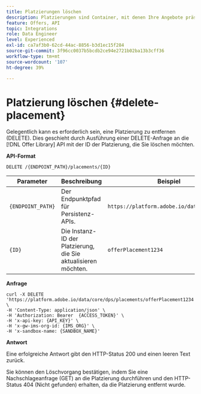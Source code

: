 ```yaml
---
title: Platzierungen löschen
description: Platzierungen sind Container, mit denen Ihre Angebote präsentiert werden.
feature: Offers, API
topic: Integrations
role: Data Engineer
level: Experienced
exl-id: ca7af3b0-62cd-44ac-8856-b3d1ec15f284
source-git-commit: 3f96cc0037b5bcdb2ce94e2721b02ba13b3cff36
workflow-type: tm+mt
source-wordcount: '107'
ht-degree: 39%

---
```


# Platzierung löschen {#delete-placement}

Gelegentlich kann es erforderlich sein, eine Platzierung zu entfernen (DELETE). Dies geschieht durch Ausführung einer DELETE-Anfrage an die [!DNL Offer Library] API mit der ID der Platzierung, die Sie löschen möchten.

**API-Format**

```http
DELETE /{ENDPOINT_PATH}/placements/{ID}
```

| Parameter | Beschreibung | Beispiel |
| --------- | ----------- | ------- |
| `{ENDPOINT_PATH}` | Der Endpunktpfad für Persistenz-APIs. | `https://platform.adobe.io/data/core/dps/` |
| `{ID}` | Die Instanz-ID der Platzierung, die Sie aktualisieren möchten. | `offerPlacement1234` |

**Anfrage**

```shell
curl -X DELETE 'https://platform.adobe.io/data/core/dps/placements/offerPlacement1234' \
-H 'Content-Type: application/json' \
-H 'Authorization: Bearer  {ACCESS_TOKEN}' \
-H 'x-api-key: {API_KEY}' \
-H 'x-gw-ims-org-id: {IMS_ORG}' \
-H 'x-sandbox-name: {SANDBOX_NAME}'
```

**Antwort**

Eine erfolgreiche Antwort gibt den HTTP-Status 200 und einen leeren Text zurück.

Sie können den Löschvorgang bestätigen, indem Sie eine Nachschlageanfrage (GET) an die Platzierung durchführen und den HTTP-Status 404 (Nicht gefunden) erhalten, da die Platzierung entfernt wurde.
